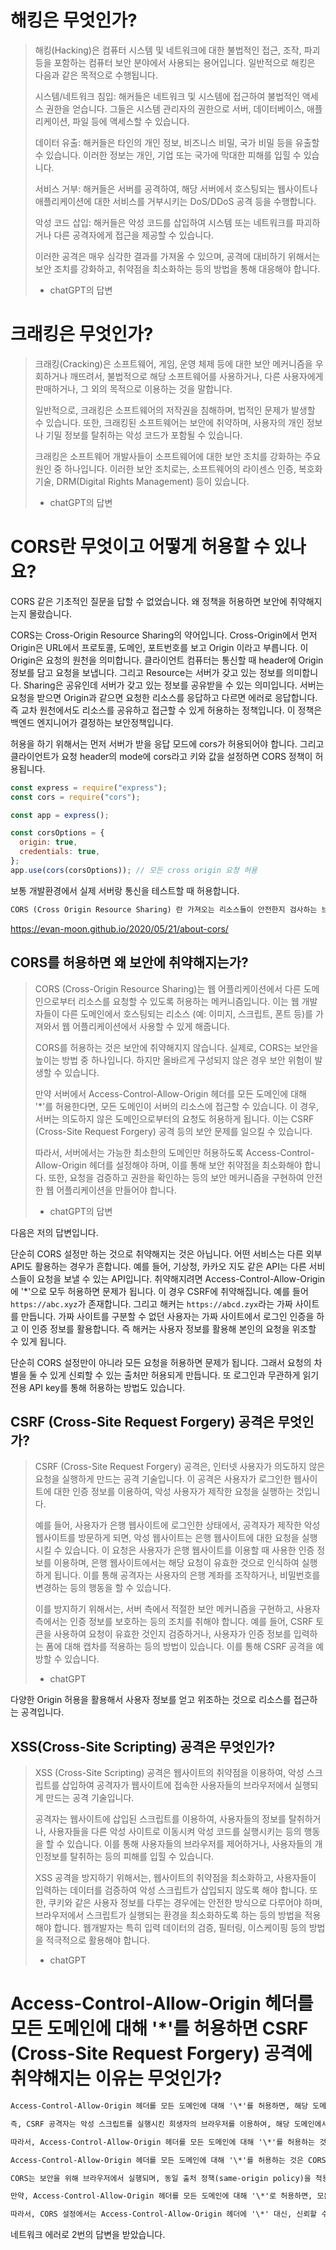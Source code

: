 # 해킹은 무엇인가?

> 해킹(Hacking)은 컴퓨터 시스템 및 네트워크에 대한 불법적인 접근, 조작, 파괴 등을 포함하는 컴퓨터 보안 분야에서 사용되는 용어입니다. 일반적으로 해킹은 다음과 같은 목적으로 수행됩니다.
>
> 시스템/네트워크 침입: 해커들은 네트워크 및 시스템에 접근하여 불법적인 액세스 권한을 얻습니다. 그들은 시스템 관리자의 권한으로 서버, 데이터베이스, 애플리케이션, 파일 등에 액세스할 수 있습니다.
>
> 데이터 유출: 해커들은 타인의 개인 정보, 비즈니스 비밀, 국가 비밀 등을 유출할 수 있습니다. 이러한 정보는 개인, 기업 또는 국가에 막대한 피해를 입힐 수 있습니다.
>
> 서비스 거부: 해커들은 서버를 공격하여, 해당 서버에서 호스팅되는 웹사이트나 애플리케이션에 대한 서비스를 거부시키는 DoS/DDoS 공격 등을 수행합니다.
>
> 악성 코드 삽입: 해커들은 악성 코드를 삽입하여 시스템 또는 네트워크를 파괴하거나 다른 공격자에게 접근을 제공할 수 있습니다.
>
> 이러한 공격은 매우 심각한 결과를 가져올 수 있으며, 공격에 대비하기 위해서는 보안 조치를 강화하고, 취약점을 최소화하는 등의 방법을 통해 대응해야 합니다.
>
> - chatGPT의 답변

# 크래킹은 무엇인가?

> 크래킹(Cracking)은 소프트웨어, 게임, 운영 체제 등에 대한 보안 메커니즘을 우회하거나 깨뜨려서, 불법적으로 해당 소프트웨어를 사용하거나, 다른 사용자에게 판매하거나, 그 외의 목적으로 이용하는 것을 말합니다.
>
> 일반적으로, 크래킹은 소프트웨어의 저작권을 침해하며, 법적인 문제가 발생할 수 있습니다. 또한, 크래킹된 소프트웨어는 보안에 취약하며, 사용자의 개인 정보나 기밀 정보를 탈취하는 악성 코드가 포함될 수 있습니다.
>
> 크래킹은 소프트웨어 개발사들이 소프트웨어에 대한 보안 조치를 강화하는 주요 원인 중 하나입니다. 이러한 보안 조치로는, 소프트웨어의 라이센스 인증, 복호화 기술, DRM(Digital Rights Management) 등이 있습니다.
>
> - chatGPT의 답변

# CORS란 무엇이고 어떻게 허용할 수 있나요?

CORS 같은 기초적인 질문을 답할 수 없었습니다. 왜 정책을 허용하면 보안에 취약해지는지 몰랐습니다.

CORS는 Cross-Origin Resource Sharing의 약어입니다. Cross-Origin에서 먼저 Origin은 URL에서 프로토콜, 도메인, 포트번호를 보고 Origin 이라고 부릅니다. 이 Origin은 요청의 원천을 의미합니다. 클라이언트 컴퓨터는 통신할 때 header에 Origin 정보를 담고 요청을 보냅니다. 그리고 Resource는 서버가 갖고 있는 정보를 의미합니다. Sharing은 공유인데 서버가 갖고 있는 정보를 공유받을 수 있는 의미입니다. 서버는 요청을 받으면 Origin과 같으면 요청한 리소스를 응답하고 다르면 에러로 응답합니다. 즉 교차 원천에서도 리소스를 공유하고 접근할 수 있게 허용하는 정책입니다. 이 정책은 백엔드 엔지니어가 결정하는 보안정책입니다.

허용을 하기 위해서는 먼저 서버가 받을 응답 모드에 cors가 허용되어야 합니다. 그리고 클라이언트가 요청 header의 mode에 cors라고 키와 값을 설정하면 CORS 정책이 허용됩니다.

```js
const express = require("express");
const cors = require("cors");

const app = express();

const corsOptions = {
  origin: true,
  credentials: true,
};
app.use(cors(corsOptions)); // 모든 cross origin 요청 허용
```

보통 개발환경에서 실제 서버랑 통신을 테스트할 때 허용합니다.

```txt
CORS (Cross Origin Resource Sharing) 란 가져오는 리소스들이 안전한지 검사하는 브라우저의 방화벽이라고 생각합니다. Cross-Origin Resource Sharing" 문장을 직역하면 "교차 출처 리소스 공유 정책"이라고 해석할 수 있는데, 여기서 교차 출처라고 하는 것은 (엇갈린) 다른 출처를 의미하는 것으로 보면 됩니다. 여기서 Origin이란 protocol 과 Host 그리고 Port 까지 모두 합친 URL을 의미합니다. Access-Control-Allow-Origin 응답 헤더 세팅 서버측 응답에서 접근 권한을 주는 헤더를 추가하여 해결할 수 있습니다. 또한 cors 모듈 사용하여 아무 옵션없이 설정하면 모든 cross-origin 요청에 대해 응답이므로, 특정 도메인이나 특정 요청에만 응답하게 옵션을 설정할 수 있다. 특정 도메인 접근 허용 및 특정 요청 접근 허용등이 있다.
```

https://evan-moon.github.io/2020/05/21/about-cors/

## CORS를 허용하면 왜 보안에 취약해지는가?

> CORS (Cross-Origin Resource Sharing)는 웹 어플리케이션에서 다른 도메인으로부터 리소스를 요청할 수 있도록 허용하는 메커니즘입니다. 이는 웹 개발자들이 다른 도메인에서 호스팅되는 리소스 (예: 이미지, 스크립트, 폰트 등)를 가져와서 웹 어플리케이션에서 사용할 수 있게 해줍니다.
>
> CORS를 허용하는 것은 보안에 취약해지지 않습니다. 실제로, CORS는 보안을 높이는 방법 중 하나입니다. 하지만 올바르게 구성되지 않은 경우 보안 위험이 발생할 수 있습니다.
>
> 만약 서버에서 Access-Control-Allow-Origin 헤더를 모든 도메인에 대해 '\*'를 허용한다면, 모든 도메인이 서버의 리소스에 접근할 수 있습니다. 이 경우, 서버는 의도하지 않은 도메인으로부터의 요청도 허용하게 됩니다. 이는 CSRF (Cross-Site Request Forgery) 공격 등의 보안 문제를 일으킬 수 있습니다.
>
> 따라서, 서버에서는 가능한 최소한의 도메인만 허용하도록 Access-Control-Allow-Origin 헤더를 설정해야 하며, 이를 통해 보안 취약점을 최소화해야 합니다. 또한, 요청을 검증하고 권한을 확인하는 등의 보안 메커니즘을 구현하여 안전한 웹 어플리케이션을 만들어야 합니다.
>
> - chatGPT의 답변

다음은 저의 답변입니다.

단순히 CORS 설정만 하는 것으로 취약해지는 것은 아닙니다. 어떤 서비스는 다른 외부 API도 활용하는 경우가 흔합니다. 예를 들어, 기상청, 카카오 지도 같은 API는 다른 서비스들이 요청을 보낼 수 있는 API입니다. 취약해지려면 Access-Control-Allow-Origin에 '\*'으로 모두 허용하면 문제가 됩니다. 이 경우 CSRF에 취약해집니다. 예를 들어 `https://abc.xyz`가 존재합니다. 그리고 해커는 `https://abcd.zyx`라는 가짜 사이트를 만듭니다. 가짜 사이트를 구분할 수 없던 사용자는 가짜 사이트에서 로그인 인증을 하고 이 인증 정보를 활용합니다. 즉 해커는 사용자 정보를 활용해 본인의 요청을 위조할 수 있게 됩니다.

단순히 CORS 설정만이 아니라 모든 요청을 허용하면 문제가 됩니다. 그래서 요청의 차별을 둘 수 있게 신뢰할 수 있는 출처만 허용되게 만듭니다. 또 로그인과 무관하게 읽기 전용 API key를 통해 허용하는 방법도 있습니다.

## CSRF (Cross-Site Request Forgery) 공격은 무엇인가?

> CSRF (Cross-Site Request Forgery) 공격은, 인터넷 사용자가 의도하지 않은 요청을 실행하게 만드는 공격 기술입니다. 이 공격은 사용자가 로그인한 웹사이트에 대한 인증 정보를 이용하여, 악성 사용자가 제작한 요청을 실행하는 것입니다.
>
> 예를 들어, 사용자가 은행 웹사이트에 로그인한 상태에서, 공격자가 제작한 악성 웹사이트를 방문하게 되면, 악성 웹사이트는 은행 웹사이트에 대한 요청을 실행시킬 수 있습니다. 이 요청은 사용자가 은행 웹사이트를 이용할 때 사용한 인증 정보를 이용하며, 은행 웹사이트에서는 해당 요청이 유효한 것으로 인식하여 실행하게 됩니다. 이를 통해 공격자는 사용자의 은행 계좌를 조작하거나, 비밀번호를 변경하는 등의 행동을 할 수 있습니다.
>
> 이를 방지하기 위해서는, 서버 측에서 적절한 보안 메커니즘을 구현하고, 사용자 측에서는 인증 정보를 보호하는 등의 조치를 취해야 합니다. 예를 들어, CSRF 토큰을 사용하여 요청이 유효한 것인지 검증하거나, 사용자가 인증 정보를 입력하는 폼에 대해 캡차를 적용하는 등의 방법이 있습니다. 이를 통해 CSRF 공격을 예방할 수 있습니다.
>
> - chatGPT

다양한 Origin 허용을 활용해서 사용자 정보를 얻고 위조하는 것으로 리소스를 접근하는 공격입니다.

## XSS(Cross-Site Scripting) 공격은 무엇인가?

> XSS (Cross-Site Scripting) 공격은 웹사이트의 취약점을 이용하여, 악성 스크립트를 삽입하여 공격자가 웹사이트에 접속한 사용자들의 브라우저에서 실행되게 만드는 공격 기술입니다.
>
> 공격자는 웹사이트에 삽입된 스크립트를 이용하여, 사용자들의 정보를 탈취하거나, 사용자들을 다른 악성 사이트로 이동시켜 악성 코드를 실행시키는 등의 행동을 할 수 있습니다. 이를 통해 사용자들의 브라우저를 제어하거나, 사용자들의 개인정보를 탈취하는 등의 피해를 입힐 수 있습니다.
>
> XSS 공격을 방지하기 위해서는, 웹사이트의 취약점을 최소화하고, 사용자들이 입력하는 데이터를 검증하여 악성 스크립트가 삽입되지 않도록 해야 합니다. 또한, 쿠키와 같은 사용자 정보를 다루는 경우에는 안전한 방식으로 다루어야 하며, 브라우저에서 스크립트가 실행되는 환경을 최소화하도록 하는 등의 방법을 적용해야 합니다. 웹개발자는 특히 입력 데이터의 검증, 필터링, 이스케이핑 등의 방법을 적극적으로 활용해야 합니다.
>
> - chatGPT

# Access-Control-Allow-Origin 헤더를 모든 도메인에 대해 '\*'를 허용하면 CSRF (Cross-Site Request Forgery) 공격에 취약해지는 이유는 무엇인가?

```txt
Access-Control-Allow-Origin 헤더를 모든 도메인에 대해 '\*'를 허용하면, 해당 도메인에서 실행되는 스크립트를 제외한 다른 도메인에서도 해당 도메인의 자원에 접근할 수 있게 됩니다. 이 경우, CSRF 공격자는 자신의 웹사이트에서 악성 스크립트를 실행시켜, 희생자가 인증된 상태에서 다른 도메인에 있는 악성 사이트에 접속하면, 해당 도메인의 자원에 접근할 수 있는 요청을 보낼 수 있게 됩니다.

즉, CSRF 공격자는 악성 스크립트를 실행시킨 희생자의 브라우저를 이용하여, 해당 도메인에서 실행되는 요청을 보내는 것이 아니라, 다른 도메인에서도 해당 도메인의 자원에 접근할 수 있는 요청을 보낼 수 있게 됩니다. 이렇게 되면, 희생자의 인증 정보를 이용하여 다양한 피해를 입힐 수 있게 됩니다.

따라서, Access-Control-Allow-Origin 헤더를 모든 도메인에 대해 '\*'를 허용하는 것은 보안상 매우 위험한 방법입니다. 대신, 필요한 경우, 신뢰할 수 있는 도메인에 대해서만 허용하도록 하는 것이 좋습니다. 이를 위해서는 Access-Control-Allow-Origin 헤더를 명시적으로 설정하고, 도메인을 지정하여 사용하는 것이 좋습니다. 또한, CSRF 방어 ... (네트워크 에러)
```

```txt
Access-Control-Allow-Origin 헤더를 모든 도메인에 대해 '\*'를 허용하는 것은 CORS (Cross-Origin Resource Sharing) 정책에서 보안 상의 위험을 야기할 수 있습니다.

CORS는 보안을 위해 브라우저에서 실행되며, 동일 출처 정책(same-origin policy)을 적용하여 다른 출처(origin)에서 리소스에 접근하는 것을 제한합니다. 그러나, CORS를 통해 다른 출처에서 리소스에 접근을 허용하는 경우, 이러한 출처에서 악의적인 요청을 보낼 수 있어 CSRF 공격에 취약해집니다.

만약, Access-Control-Allow-Origin 헤더를 모든 도메인에 대해 '\*'로 허용하면, 모든 출처에서 리소스에 접근할 수 있어, CSRF 공격을 수행하는 악성 스크립트가 다른 출처에서 리소스에 접근할 수 있게 됩니다. 따라서, 이러한 상황에서는 리소스에 접근을 허용하는 출처를 명시하여 보안성을 유지하는 것이 중요합니다.

따라서, CORS 설정에서는 Access-Control-Allow-Origin 헤더에 '\*' 대신, 신뢰할 수 있는 출처만을 허용하도록 설정하는 것이 좋습니다. 이를 통해 CSRF 공격을 방지하고, 보안을 유지할 수 있습니다.
```

네트워크 에러로 2번의 답변을 받았습니다.
